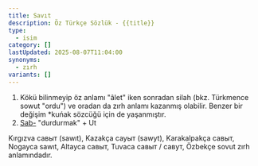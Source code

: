 ```yaml
---
title: Savıt
description: Öz Türkçe Sözlük - {{title}}
type:
  - isim
category: []
lastUpdated: 2025-08-07T11:04:00
synonyms:
  - zırh
variants: []
---
```

1. Kökü bilinmeyip öz anlamı "âlet" iken sonradan silah (bkz. Türkmence sowut "ordu") ve oradan da zırh anlamı kazanmış olabilir. Benzer bir değişim \*kuńak sözcüğü için de yaşanmıştır.
2. [Sab-](/pt/sab-) "durdurmak" + Ut

Kırgızva савыт (sawıt), Kazakça сауыт (sawyt), Karakalpakça савыт, Nogayca sawıt, Altayca савыт, Tuvaca савыт / савут, Özbekçe sovut zırh anlamındadır.
